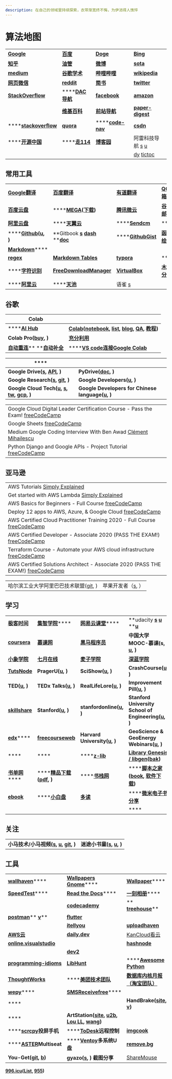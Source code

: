 ```yaml
---
description: 在自己的领域里持续探索，衣带渐宽终不悔，为伊消得人憔悴
---
```


# 算法地图

|                                                        |                                                                        |                                                            |                                                                                                |
| ------------------------------------------------------ | ---------------------------------------------------------------------- | ---------------------------------------------------------- | ---------------------------------------------------------------------------------------------- |
| [**Google**](https://www.google.com)                   | [**百度**](https://www.baidu.com)                                        | [**Doge**](https://www.dogedoge.com)                       | [**Bing**](https://cn.bing.com)                                                                |
| [**知乎**](https://www.zhihu.com)                        | [**油管**](https://www.youtube.com/feed/library)                         | [**微博**](https://weibo.com)                                | [**sota**](https://paperswithcode.com/sota)                                                    |
| [**medium**](https://medium.com)                       | [**谷歌学术**](https://scholar.google.com)                                 | [**哔哩哔哩**](https://www.bilibili.com)                       | [**wikipedia**](https://www.wikipedia.org)                                                     |
| [**网页微信**](https://wx2.qq.com)                         | [**reddit**](https://www.reddit.com)                                   | [**简书**](https://www.jianshu.com)                          | [**twitter**](https://twitter.com)                                                             |
| [**StackOverflow**](https://stackoverflow.com)         | \*\*\*\*[**DAC导航**](https://nwuzmed.ga)                                | [**facebook**](https://www.facebook.com)                   | [**amazon**](https://www.amazon.com)                                                           |
|                                              | [**维基百科**](https://zh.wikipedia.org/wiki/Wikipedia:%E9%A6%96%E9%A1%B5) | [**前站导航**](http://www.frontendjs.com)                      | [**paper-digest**](http://www.paper-digest.com)                                                |
| \*\*\*\*[**stackoverflow**](https://stackoverflow.com) | [**quora**](https://www.quora.com)                                     | \*\*\*\*[**code-nav**](https://github.com/liyupi/code-nav) | [**csdn**](https://www.csdn.net)                                                               |
| \*\*\*\*[**开源中国**](https://www.oschina.net)            | \*\*\*\*[**走114**](http://www.zou114.com)                              | [**博客园**](https://www.cnblogs.com)                         | 阿雷科技导航 [s](https://aleikeji.com) [u](https://www.youtube.com/channel/UCiLtBk8dChPldOho8uTZHhQ) |
|                                                        |                                                                        |                                                            | [dy](https://www.douyin.com/recommend) [tictoc](https://www.tiktok.com/en)                     |

## 常用工具

|                                                                                                        |                                                                                                                              |                                                                                                                                                                      |                                     |
| ------------------------------------------------------------------------------------------------------ | ---------------------------------------------------------------------------------------------------------------------------- | -------------------------------------------------------------------------------------------------------------------------------------------------------------------- | ----------------------------------- |
| [**Google翻译**](https://translate.google.cn)                                                            | [**百度翻译**](http://fanyi.baidu.com/#en/zh/)                                                                                   | [**有道翻译**](http://fanyi.youdao.com)                                                                                                                                  | [**QQ邮箱**](https://mail.qq.com)     |
| [**百度云盘**](https://yun.baidu.com)                                                                      | \*\*\*\*[**MEGA**](https://mega.nz/aff=\_k5fdzrGFpo)**(**[**下载**](https://mega.nz/sync)**)**                                 | [**腾讯微云**](https://www.weiyun.com)                                                                                                                                   | [**谷歌邮箱**](https://mail.google.com) |
| [**阿里云盘**](https://aliyundrive.com/drive)                                                              | \*\*\*\*[**天翼云**](https://cloud.189.cn)                                                                                      | \*\*\*\*[**Sendcm**](https://send.cm)                                                                                                                                | \*\*\*\*                            |
| \*\*\*\*[**Github**](https://github.com)**(**[**u**](https://www.youtube.com/c/GitHub/featured)**, )** | **Gitbook **[**s**](https://www.gitbook.com)** **[**dash**](https://app.gitbook.com)** **[**doc**](https://docs.gitbook.com) | \*\*\*\*[**GithubGist**](https://gist.github.com/discover)                                                                                                           | [**函数绘图**](http://fooplot.com)      |
| [**Markdown**](https://www.zybuluo.com/mdeditor)\*\*\*\*                                               |                                                                                                                              |                                                                                                                                                                      |                                     |
| [**regex**](https://regex101.com)                                                                      | [**Markdown Tables**](https://www.tablesgenerator.com/markdown\_tables)                                                      | [**typora**](https://typora.io)                                                                                                                                      | \*\*\*\*                            |
| \*\*\*\*[**字符识别**](http://119.3.137.32:20808/text)                                                     | [**FreeDownloadManager**](https://www.freedownloadmanager.org/download-fdm-for-linux.htm)                                    | [**VirtualBox**](https://wiki.archlinux.org/index.php/VirtualBox\_\(%E7%AE%80%E4%BD%93%E4%B8%AD%E6%96%87\)#%E5%9C%A8\_Arch\_%E9%87%8C%E5%AE%89%E8%A3%85\_VirtualBox) | [**木头分享**](https://mutou.run)       |
| \*\*\*\*[**阿里云**](https://www.aliyun.com)                                                              | \*\*\*\*[**天池**](https://tianchi.aliyun.com)                                                                                 | 语雀 [s](https://www.yuque.com)                                                                                                                                        |                                     |

## 谷歌

| Colab                                                                                                                                                                                                                                                                                                                             |                                                                                                                                                                                                                                                                                                                                                                                                                                                                |
| --------------------------------------------------------------------------------------------------------------------------------------------------------------------------------------------------------------------------------------------------------------------------------------------------------------------------------- | -------------------------------------------------------------------------------------------------------------------------------------------------------------------------------------------------------------------------------------------------------------------------------------------------------------------------------------------------------------------------------------------------------------------------------------------------------------- |
| \*\*\*\*[**AI Hub**](https://aihub.cloud.google.com)                                                                                                                                                                                                                                                                              | [**Colab**](https://colab.research.google.com)**(**[**notebook**](https://aihub.cloud.google.com/s?category=notebook)**, **[**list**](https://www.youtube.com/playlist?list=PLQY2H8rRoyvyK5aEDAI3wUUqC\_F0oEroL)**, **[**blog**](https://medium.com/tensorflow/colab-an-easy-way-to-learn-and-use-tensorflow-d74d1686e309)**, **[**QA**](https://research.google.com/colaboratory/faq.html#resource-limits)**, **[**教程**](https://www.cnblogs.com/zgqcn/)**)** |
| **Colab Pro(**[**buy**](https://colab.research.google.com/signup)**, )**                                                                                                                                                                                                                                                          | [**充分利用**](https://colab.research.google.com/notebooks/pro.ipynb#scrollTo=Sa-IrJS1aRVJ)                                                                                                                                                                                                                                                                                                                                                                        |
| [**自动重连**](https://blog.csdn.net/DeepFaceLabs/article/details/103889916?dist\_request\_id=1330144.35453.16182301254996507\&depth\_1-utm\_source=distribute.pc\_relevant.none-task-blog-2%7Edefault%7EBlogCommendFromMachineLearnPai2%7Edefault-5.control)** **[**自动补全**](https://blog.csdn.net/low5252/article/details/108965971) | \*\*\*\*[**VS code连接Google Colab**](https://blog.csdn.net/hxydip/article/details/109675192)                                                                                                                                                                                                                                                                                                                                                                    |

| \*\*\*\*                                                                                                                                                                                                                |                                                                                                                     |
| ----------------------------------------------------------------------------------------------------------------------------------------------------------------------------------------------------------------------- | ------------------------------------------------------------------------------------------------------------------- |
| **Google Drive(**[**s**](https://drive.google.com/drive/my-drive)**, **[**API**](https://developers.google.com/drive)**, )**                                                                                            | **PyDrive(**[**doc**](https://pythonhosted.org/PyDrive/index.html)**, )**                                           |
| **Google Research(**[**s**](https://research.google)**, **[**git**](https://github.com/google-research)**, )**                                                                                                          | **Google Developers(**[**u**](https://www.youtube.com/googlecode/featured)**, )**                                   |
| **Google Cloud Tech(**[**u**](https://www.youtube.com/user/googlecloudplatform)**, **[**s**](https://cloud.google.com)**, **[**tw**](https://twitter.com/GCPCloud)**, **[**gcp**](https://cloud.google.com/gcp/)**, )** | **Google Developers for Chinese language(**[**u**](https://www.youtube.com/c/GoogleDevelopersChina/featured)**, )** |

|                                                                                                                               |
| ----------------------------------------------------------------------------------------------------------------------------- |
| Google Cloud Digital Leader Certification Course - Pass the Exam! [freeCodeCamp](https://www.youtube.com/watch?v=UGRDM86MBIQ) |
| Google Sheets [freeCodeCamp](https://www.youtube.com/watch?v=N2opj8XzYBY)                                                     |
| Medium Google Coding Interview With Ben Awad [Clément Mihailescu](https://www.youtube.com/watch?v=4tYoVx0QoN0\&t=48s)         |
| Python Django and Google APIs - Project Tutorial [freeCodeCamp](https://www.youtube.com/watch?v=\_vCT42vDfgw)                 |

## 亚马逊

|                                                                                                                                 |
| ------------------------------------------------------------------------------------------------------------------------------- |
| AWS Tutorials [Simply Explained](https://www.youtube.com/playlist?list=PLzvRQMJ9HDiSaiCYWnEMdQvldmXrdUOmv)                      |
| Get started with AWS Lambda [Simply Explained](https://www.youtube.com/playlist?list=PLzvRQMJ9HDiSQMe68cti8cupI0mzLk1Gc)        |
| AWS Basics for Beginners - Full Course [freeCodeCamp](https://www.youtube.com/watch?v=ulprqHHWlng)                              |
| Deploy 12 apps to AWS, Azure, & Google Cloud [freeCodeCamp](https://www.youtube.com/watch?v=-ANCcFQBk6I)                        |
| AWS Certified Cloud Practitioner Training 2020 - Full Course [freeCodeCamp](https://www.youtube.com/watch?v=3hLmDS179YE)        |
| AWS Certified Developer - Associate 2020 (PASS THE EXAM!) [freeCodeCamp](https://www.youtube.com/watch?v=RrKRN9zRBWs)           |
| Terraform Course - Automate your AWS cloud infrastructure [freeCodeCamp](https://www.youtube.com/watch?v=SLB\_c\_ayRMo)         |
| AWS Certified Solutions Architect - Associate 2020 (PASS THE EXAM!) [freeCodeCamp](https://www.youtube.com/watch?v=Ia-UEYYR44s) |

|                                                          |                                           |
| -------------------------------------------------------- | ----------------------------------------- |
| 哈尔滨工业大学阿里巴巴技术联盟([git](https://github.com/HIT-Alibaba), ) | 苹果开发者（[s](https://developer.apple.com), ） |

## 学习

|                                                                |                                                                                                     |                                                                                          |                                                                                                                                                                                   |
| -------------------------------------------------------------- | --------------------------------------------------------------------------------------------------- | ---------------------------------------------------------------------------------------- | --------------------------------------------------------------------------------------------------------------------------------------------------------------------------------- |
| [**极客时间**](https://time.geekbang.org/dashboard/course)         | [**集智学院**](https://campus.swarma.org)\*\*\*\*                                                       | [**网易云课堂**](https://study.163.com)\*\*\*\*                                               | **udacity **[**s**](https://cn.udacity.com)** **[**u**](https://www.youtube.com/c/Udacity/playlists)** **[**u**](https://www.youtube.com/channel/UCL9-bfld991n7mK2NAzuupA/videos) |
| [**coursera**](https://zh.coursera.org)                        | [**慕课网**](https://www.imooc.com)                                                                    | [**黑马程序员**](http://yun.itheima.com)                                                      | **中国大学MOOC-慕课(s, **[**u**](https://www.youtube.com/c/%E4%B8%AD%E5%9B%BD%E5%A4%A7%E5%AD%A6MOOC%E6%85%95%E8%AF%BE/playlists)**, )**                                                 |
| [**小象学院**](https://www.chinahadoop.cn)                         | [**七月在线**](https://www.julyedu.com)                                                                 | [**麦子学院**](http://www.maiziedu.com)                                                      | [**深蓝学院**](https://www.shenlanxueyuan.com)                                                                                                                                        |
| [**TutsNode**](https://tutsnode.com)                           | **PragerU(**[**u**](https://www.youtube.com/c/prageruniversity/playlists)**, )**                    | **SciShow(**[**u**](https://www.youtube.com/c/SciShow/playlists)**, )**                  | **CrashCourse(**[**u**](https://www.youtube.com/user/crashcourse/featured)**, )**                                                                                                 |
| **TED(**[**u**](https://www.youtube.com/c/TED/featured)**, )** | **TEDx Talks(**[**u**](https://www.youtube.com/user/TEDxTalks/featured)**, )**                      | **RealLifeLore(**[**u**](https://www.youtube.com/c/RealLifeLore/playlists)**, )**        | **Improvement Pill(**[**u**](https://www.youtube.com/c/ImprovementPillChannel/playlists)**, )**                                                                                   |
| [**skillshare**](https://www.skillshare.com)                   | **Stanford(**[**u**](https://www.youtube.com/c/stanford/playlists)**, )**                           | **stanfordonline(**[**u**](https://www.youtube.com/user/stanfordonline/playlists)**, )** | **Stanford University School of Engineering(**[**u**](https://www.youtube.com/c/stanfordengineering/playlists)**, )**                                                             |
| [**edx**](https://www.edx.org)\*\*\*\*                         | [**freecourseweb**](https://freecourseweb.com)                                                      | **Harvard University(**[**u**](https://www.youtube.com/c/harvard/playlists)**, )**       | **GeoScience & GeoEnergy Webinars(**[**u**](https://www.youtube.com/channel/UCoIW2njFBhPNDlNFdF8Z9uA/videos)**, )**                                                               |
| \*\*\*\*                                                       | \*\*\*\*                                                                                            | \*\*\*\*[**z-lib**](https://z-lib.org)                                                   | [**Library Genesis / libgen**](https://libgen.is)**(**[**bak**](https://libgen.rs)**)**                                                                                           |
| [**书单网**](https://www.shudan.vip)\*\*\*\*                      | \*\*\*\*[**精品下载**](http://www.j9p.com)**(**[**pdf**](http://www.j9p.com/class/r\_16\_1.html)**, )** | \*\*\*\*[**书栈网**](https://www.bookstack.cn)                                              | \*\*\*\*[**脚本之家**](https://www.jb51.net)**(**[**book**](https://www.jb51.net/books/)**, **[**软件下载**](https://www.jb51.net/softs/)**)**                                            |
| [**ebook**](http://clg5.info/search?word=ebook-pdf)            | \*\*\*\*[**小白盘**](https://www.xiaobaipan.com)                                                       | [**多读**](http://www.duodu.cc)                                                            | \*\*\*\*[**微米电子书分享**](https://www.dzsfx.com)                                                                                                                                      |
|                                                                |                                                                                                     |                                                                                          | \*\*\*\*                                                                                                                                                                          |

## 关注

|                                                                                                                                                                                    |                                                                                                              |
| ---------------------------------------------------------------------------------------------------------------------------------------------------------------------------------- | ------------------------------------------------------------------------------------------------------------ |
| **小马技术/小马视频(**[**s**](http://komavideo.com)**, **[**u**](https://www.youtube.com/channel/UCazV3A3\_1-Mtd6E\_auw\_ifg/featured)**, **[**git**](https://github.com/komavideo)**, )** | **迷途小书童(**[**s**](https://xugaoxiang.com)**, **[**u**](https://www.youtube.com/c/xugaoxiang/featured)**, )** |

## 工具

|                                                                                                                     |                                                                                                                                                                                                                                      |                                                                                                               |
| ------------------------------------------------------------------------------------------------------------------- | ------------------------------------------------------------------------------------------------------------------------------------------------------------------------------------------------------------------------------------ | ------------------------------------------------------------------------------------------------------------- |
| [**wallhaven**](https://wallhaven.cc)\*\*\*\*                                                                       | [**Wallpapers Gnome**](https://www.gnome-look.org/browse/cat/300/page/1/ord/latest/)\*\*\*\*                                                                                                                                         | [**Wallpaper**](https://wallpapersite.com)\*\*\*\*                                                            |
| [**SpeedTest**](https://www.speedtest.net)\*\*\*\*                                                                  | [**Read the Docs**](https://readthedocs.org)\*\*\*\*                                                                                                                                                                                 | [**一刻相册**](https://photo.baidu.com)\*\*\*\*                                                                   |
|                                                                                                                     | [**codecademy**](https://www.codecademy.com)                                                                                                                                                                                         | \*\* [**treehouse**](https://teamtreehouse.com)\*\*                                                           |
| [**postman**](https://www.postman.com)\*\* [**v**](https://www.douyin.com/video/7005925603278949670)\*\*            | [**flutter**](https://flutter.dev/docs)                                                                                                                                                                                              |                                                                                                               |
|                                                                                                                     | [**itellyou**](https://msdn.itellyou.cn)                                                                                                                                                                                             | [**uploadhaven**](https://uploadhaven.com)                                                                    |
| [**AWS云**](https://aws.amazon.com/cn/free)                                                                          | [**daily.dev**](https://daily.dev)                                                                                                                                                                                                   | [KanCloud看云](https://www.kancloud.cn)                                                                         |
| [**online.visualstudio**](https://online.visualstudio.com/environments)                                             |                                                                                                                                                                                                                                      | [**hashnode**](https://hashnode.com)                                                                          |
|                                                                                                                     | [**dev2**](http://dev2.co.za)                                                                                                                                                                                                        |                                                                                                               |
| [**programming-idioms**](https://programming-idioms.org/about#about-block-cheatsheets)                              | [**LibHunt**](https://www.libhunt.com)                                                                                                                                                                                               | \*\*\*\*[**Awesome Python**](https://python.libhunt.com)                                                      |
| [**ThoughtWorks**](https://www.thoughtworks.com/cn/radar)                                                           | \*\*\*\*[**美团技术团队**](https://tech.meituan.com)                                                                                                                                                                                       | [**数据库内核月报（淘宝团队）**](http://mysql.taobao.org/monthly/)                                                         |
| [**wepy**](https://github.com/aben1188/awesome-wepy)\*\*\*\*                                                        | [**SMSReceivefree**](https://smsreceivefree.com)\*\*\*\*                                                                                                                                                                             |                                                                                                               |
| \*\*\*\*                                                                                                            |                                                                                                                                                                                                                                      | **HandBrake(**[**site**](https://handbrake.fr)**, **[**v**](https://www.youtube.com/watch?v=p9wzB3CNXuQ)**)** |
| \*\*\*\*                                                                                                            | **ArtStation(**[**site**](https://www.artstation.com)**, **[**u2b**](https://www.youtube.com/c/ArtStationHQ/featured)**, **[**Lou LL**](https://www.artstation.com/arroll)**, **[**wang**](https://www.artstation.com/wangchen)**)** |                                                                                                               |
| \*\*\*\*[**scrcpy**](https://github.com/Genymobile/scrcpy/)**投屏手机**                                                 | \*\*\*\*[**ToDesk**](https://www.todesk.com)**远程控制**                                                                                                                                                                                 | [**imgcook**](https://www.imgcook.com)                                                                        |
| \*\*\*\*[**ASTER**](https://www.ibik.ru)**Multiseat**                                                               | \*\*\*\*[**Ventoy**](https://www.ventoy.net/cn/index.html)**多系统U盘**                                                                                                                                                                  | [**remove.bg**](https://www.remove.bg/zh)                                                                     |
| **You-Get(**[**git**](https://github.com/soimort/you-get)**, **[**b**](https://www.jianshu.com/p/dd7f04c27a79)**)** | **gyazo(**[**s**](https://gyazo.com)**, ) 截图分享**                                                                                                                                                                                     | [ShareMouse](https://www.sharemouse.com)                                                                      |

[**996.icu**](https://996.icu/#/zh\_CN)**(**[**List**](https://github.com/fengT-T/996\_list)**, **[**955**](https://github.com/formulahendry/955.WLB)**)**
